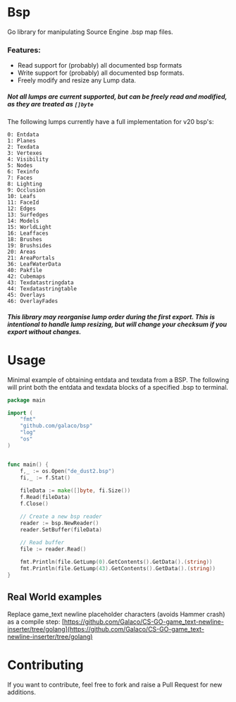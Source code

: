 # Bsp
Go library for manipulating Source Engine .bsp map files.

### Features:
* Read support for (probably) all documented bsp formats
* Write support for (probably) all documented bsp formats.
* Freely modify and resize any Lump data.

##### Not all lumps are current supported, but can be freely read and modified, as they are treated as `[]byte`

The following lumps currently have a full implementation for v20 bsp's:

```
0: Entdata
1: Planes
2: Texdata
3: Vertexes
4: Visibility
5: Nodes
6: Texinfo
7: Faces
8: Lighting
9: Occlusion
10: Leafs
11: FaceId
12: Edges
13: Surfedges
14: Models
15: WorldLight
16: Leaffaces
18: Brushes
19: Brushsides
20: Areas
21: AreaPortals
36: LeafWaterData
40: Pakfile
42: Cubemaps
43: Texdatastringdata
44: Texdatastringtable
45: Overlays
46: OverlayFades
```

##### This library may reorganise lump order during the first export. This is intentional to handle lump resizing, but will change your checksum if you export without changes.

# Usage

Minimal example of obtaining entdata and texdata from a BSP. The following will print both the entdata and texdata
blocks of a specified .bsp to terminal.

```go
package main

import (
	"fmt"
	"github.com/galaco/bsp"
	"log"
	"os"
)


func main() {
	f,_ := os.Open("de_dust2.bsp")
	fi,_ := f.Stat()
	
	fileData := make([]byte, fi.Size())
	f.Read(fileData)
	f.Close()

	// Create a new bsp reader
	reader := bsp.NewReader()
	reader.SetBuffer(fileData)
	
	// Read buffer
	file := reader.Read()

	fmt.Println(file.GetLump(0).GetContents().GetData().(string))
	fmt.Println(file.GetLump(43).GetContents().GetData().(string))
}
```

## Real World examples
Replace game_text newline placeholder characters (avoids Hammer crash) as a compile step: [https://github.com/Galaco/CS-GO-game_text-newline-inserter/tree/golang](https://github.com/Galaco/CS-GO-game_text-newline-inserter/tree/golang)


# Contributing
If you want to contribute, feel free to fork and raise a Pull Request for new additions.